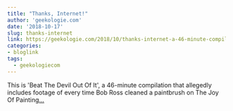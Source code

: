 ```yaml
---
title: "Thanks, Internet!"
author: 'geekologie.com'
date: '2018-10-17'
slug: thanks-internet
link: https://geekologie.com/2018/10/thanks-internet-a-46-minute-compilation.php
categories:
- bloglink
tags:
  - geekologiecom
---
```


This is 'Beat The Devil Out Of It', a 46-minute compilation that allegedly includes footage of every time Bob Ross cleaned a paintbrush on The Joy Of Painting[... <i class="fas fa-external-link-alt"></i>](https://geekologie.com/2018/10/thanks-internet-a-46-minute-compilation.php)

